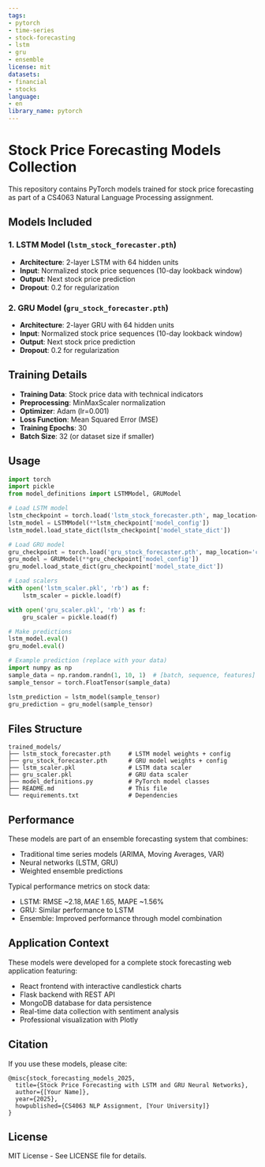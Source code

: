 ```yaml
---
tags:
- pytorch
- time-series
- stock-forecasting
- lstm
- gru
- ensemble
license: mit
datasets:
- financial
- stocks
language:
- en
library_name: pytorch
---
```


# Stock Price Forecasting Models Collection

This repository contains PyTorch models trained for stock price forecasting as part of a CS4063 Natural Language Processing assignment.

## Models Included

### 1. LSTM Model (`lstm_stock_forecaster.pth`)
- **Architecture**: 2-layer LSTM with 64 hidden units
- **Input**: Normalized stock price sequences (10-day lookback window)
- **Output**: Next stock price prediction
- **Dropout**: 0.2 for regularization

### 2. GRU Model (`gru_stock_forecaster.pth`)
- **Architecture**: 2-layer GRU with 64 hidden units
- **Input**: Normalized stock price sequences (10-day lookback window)
- **Output**: Next stock price prediction
- **Dropout**: 0.2 for regularization

## Training Details

- **Training Data**: Stock price data with technical indicators
- **Preprocessing**: MinMaxScaler normalization
- **Optimizer**: Adam (lr=0.001)
- **Loss Function**: Mean Squared Error (MSE)
- **Training Epochs**: 30
- **Batch Size**: 32 (or dataset size if smaller)

## Usage

```python
import torch
import pickle
from model_definitions import LSTMModel, GRUModel

# Load LSTM model
lstm_checkpoint = torch.load('lstm_stock_forecaster.pth', map_location='cpu')
lstm_model = LSTMModel(**lstm_checkpoint['model_config'])
lstm_model.load_state_dict(lstm_checkpoint['model_state_dict'])

# Load GRU model
gru_checkpoint = torch.load('gru_stock_forecaster.pth', map_location='cpu')
gru_model = GRUModel(**gru_checkpoint['model_config'])
gru_model.load_state_dict(gru_checkpoint['model_state_dict'])

# Load scalers
with open('lstm_scaler.pkl', 'rb') as f:
    lstm_scaler = pickle.load(f)

with open('gru_scaler.pkl', 'rb') as f:
    gru_scaler = pickle.load(f)

# Make predictions
lstm_model.eval()
gru_model.eval()

# Example prediction (replace with your data)
import numpy as np
sample_data = np.random.randn(1, 10, 1)  # [batch, sequence, features]
sample_tensor = torch.FloatTensor(sample_data)

lstm_prediction = lstm_model(sample_tensor)
gru_prediction = gru_model(sample_tensor)
```

## Files Structure

```
trained_models/
├── lstm_stock_forecaster.pth     # LSTM model weights + config
├── gru_stock_forecaster.pth      # GRU model weights + config
├── lstm_scaler.pkl               # LSTM data scaler
├── gru_scaler.pkl                # GRU data scaler
├── model_definitions.py          # PyTorch model classes
├── README.md                     # This file
└── requirements.txt              # Dependencies
```

## Performance

These models are part of an ensemble forecasting system that combines:
- Traditional time series models (ARIMA, Moving Averages, VAR)
- Neural networks (LSTM, GRU)
- Weighted ensemble predictions

Typical performance metrics on stock data:
- LSTM: RMSE ~$2.18, MAE ~$1.65, MAPE ~1.56%
- GRU: Similar performance to LSTM
- Ensemble: Improved performance through model combination

## Application Context

These models were developed for a complete stock forecasting web application featuring:
- React frontend with interactive candlestick charts
- Flask backend with REST API
- MongoDB database for data persistence
- Real-time data collection with sentiment analysis
- Professional visualization with Plotly

## Citation

If you use these models, please cite:
```
@misc{stock_forecasting_models_2025,
  title={Stock Price Forecasting with LSTM and GRU Neural Networks},
  author={[Your Name]},
  year={2025},
  howpublished={CS4063 NLP Assignment, [Your University]}
}
```

## License

MIT License - See LICENSE file for details.